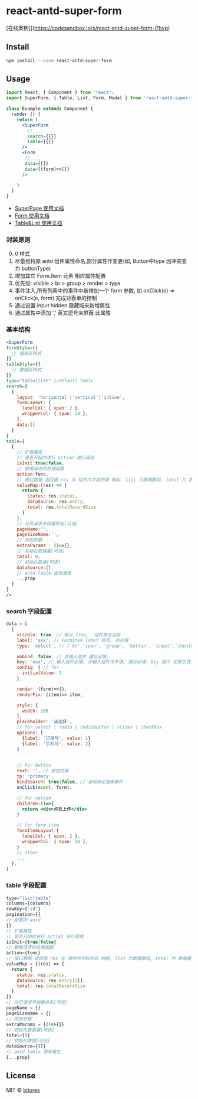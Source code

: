 # react-antd-super-form

[在线案例]](https://codesandbox.io/s/react-antd-super-form-j7bvp)
## Install

```bash
npm install --save react-antd-super-form
```

## Usage

```jsx
import React, { Component } from 'react';
import SuperForm, { Table, List, Form, Modal } from 'react-antd-super-form';

class Example extends Component {
  render () {
    return (
      <SuperForm
        // ...
        search={{}}
        table={{}}
      />
      <Form 
       // ...
       data={[]}
       data={(form)=>[]}
      />

    )
  }
}
```

- [SuperPage 使用文档](https://github.com/bitores/react-antd-super-form/blob/master/docs/SuperPage.md)
- [Form 使用文档](https://github.com/bitores/react-antd-super-form/blob/master/docs/Form.md)
- [Table&List 使用文档](https://github.com/bitores/react-antd-super-form/blob/master/docs/Table|List.md)


### 封装原则
0. 0 样式
1. 尽量维持原 antd 组件属性命名,部分属性作变更(如, Button中type 因冲突变为 buttonType)
2. 增加其它 Form.Item 元素 相应属性配置
3. 优先级: visible > br >  group > render > type 
4. 事件注入,所有列表中的事件中新增加一个 form 参数, 如 onClick(e) => onClick(e, form) 完成对表单的控制
5. 通过设置 input hidden 隐藏域来新增属性
6. 通过属性中添加 ',' 英文逗号来屏蔽 此属性


### 基本结构
```jsx
<SuperForm
formStyle={{
  // 搜索区样式
}}
tableStyle={{
  // 数据区样式
}}
type="table|list" //default table
search={
  {
    layout: 'horizontal'|'vertical'|'inline',
    formLayout: {
      labelCol: { span: 2 },
      wrapperCol: { span: 14 },
    },
    data:[]
  }
}
table={
  {
    // 扩展属性
    // 是否开始时进行 action 进行调用
    isInit:true|false,
    // 数据请求的处理函数
    action:func,
    // 接口数据 返回值 res 与 组件内字段完成 映射, list 为数据数组, total 为 数据量, status 为接口是否正常
    valueMap:(res) => {
      return {
        status: res.status,
        dataSource: res.entry,
        total: res.totalRecordSize
      }
    },
    // 分页请求字段重命名[可选]
    pageName:'',
    pageSizeName:'',
    // 附加参数
    extraParams : ()=>{},
    // 初始化数据量[可选]
    total: 0,
    // 初始化数据[可选]
    dataSource:[],
    // antd Table 固有属性
    ...prop
  }
}
/>
```

### search 字段配置
```jsx
data = [
  {
    visible: true, // 默认 true,  组件是否渲染
    label: 'xxx', // FormItem label 标签, 非必填
    type: 'select', // ['br','span', 'group', 'button', 'input','inputnumber','select','radio','radiobutton','slider','textarea','checkbox','datepicker','rangepicker', 'monthpicker', 'timepicker', 'switch','upload','cascader','steps']

    unbind: false, // 非输入组件 建议必填, 
    key: 'xxx', // 输入组件必填, 非输入组件可不填, 建议必填: key 值中 如果包含有逗号则此参数在提交时会被过滤
    config: { // for 
      initialValue: 1
    },

    render: (form)=>{},
    renderFix: (item)=> item,

    style: {
      width: 100
    },
    placeholder: '请选择',
    // for select | radio | radiobutton | slider | checkbox
    options: [
      {label: '订单号', value: 1}
      {label: '手机号', value: 2}
    ]

  
    // For button
    text: '', // 按钮文案
    tp: 'primary',
    bindSearch: true|false, // 自动绑定搜索事件
    onClick(event, form),

    // for upload
    children:()=>{
      return <div>点我上传</div>
    }

    // for form item
    formItemLayout:{
      labelCol: { span: 2 },
      wrapperCol: { span: 14 },
    }
    // other
    ...
  },
]
```

### table 字段配置
```jsx
type="list|table"
columns={columns}
rowKey={"id"}
pagination={{
// 配置同 antd
}}
// 扩展属性
// 是否开始时进行 action 进行调用
isInit={true|false}
// 数据请求的处理函数
action={func}
// 接口数据 返回值 res 与 组件内字段完成 映射, list 为数据数组, total 为 数据量, status 为接口是否正常
valueMap = {(res) => {
  return {
    status: res.status,
    dataSource: res.entry||[],
    total: res.totalRecordSize
  }
}}
// 分页请求字段重命名[可选]
pageName = {}
pageSizeName = {}
// 附加参数
extraParams = {()=>{}}
// 初始化数据量[可选]
total={0}
// 初始化数据[可选]
dataSource={[]}
// antd Table 固有属性
{...prop}

```

## License

MIT © [bitores](https://github.com/bitores)
